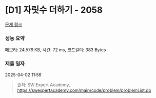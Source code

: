 # [D1] 자릿수 더하기 - 2058 

[문제 링크](https://swexpertacademy.com/main/code/problem/problemDetail.do?contestProbId=AV5QPRjqA10DFAUq) 

### 성능 요약

메모리: 24,576 KB, 시간: 72 ms, 코드길이: 383 Bytes

### 제출 일자

2025-04-02 11:56



> 출처: SW Expert Academy, https://swexpertacademy.com/main/code/problem/problemList.do